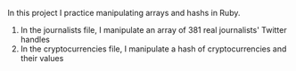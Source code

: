 In this project I practice manipulating arrays and hashs in Ruby.
<ol>
  <li>In the journalists file, I manipulate an array of 381 real journalists' Twitter handles</li>
  <li>In the cryptocurrencies file, I manipulate a hash of cryptocurrencies and their values</li>
</ol>